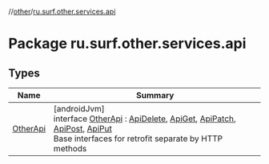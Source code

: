 //[other](../../index.md)/[ru.surf.other.services.api](index.md)

# Package ru.surf.other.services.api

## Types

| Name | Summary |
|---|---|
| [OtherApi](-other-api/index.md) | [androidJvm]<br>interface [OtherApi](-other-api/index.md) : [ApiDelete](../../../../modules/core/core/ru.surf.core.services.api.impl/-api-delete/index.md), [ApiGet](../ru.surf.other.services.api.impl/-api-get/index.md), [ApiPatch](../ru.surf.other.services.api.impl/-api-patch/index.md), [ApiPost](../ru.surf.other.services.api.impl/-api-post/index.md), [ApiPut](../ru.surf.other.services.api.impl/-api-put/index.md)<br>Base interfaces for retrofit separate by HTTP methods |
